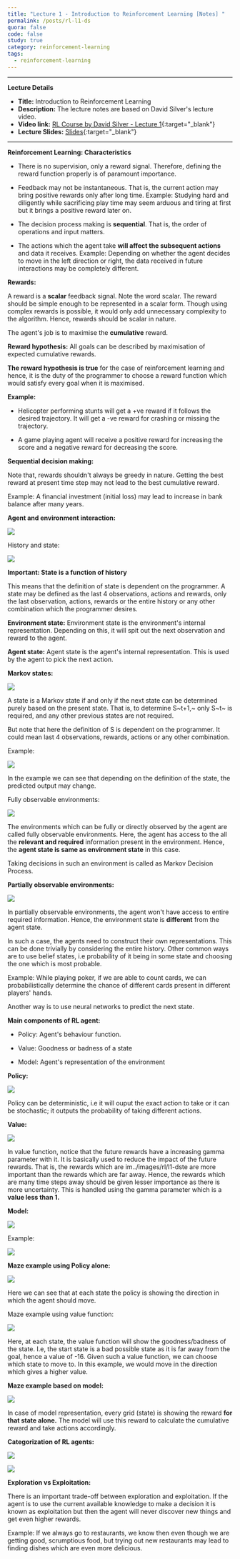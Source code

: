 ```yaml
---
title: "Lecture 1 - Introduction to Reinforcement Learning [Notes] "
permalink: /posts/rl-l1-ds
quora: false 
code: false 
study: true
category: reinforcement-learning
tags:
  - reinforcement-learning
---
```


*****
**Lecture Details**
* **Title:** Introduction to Reinforcement Learning 
* **Description:** The lecture notes are based on David Silver's lecture video. 
* **Video link:** [RL Course by David Silver - Lecture 1](https://www.youtube.com/playlist?list=PLbPhAbAhvjUyrKlhnLEMyNmiF72ABB3Zh){:target="_blank"}
* **Lecture Slides:**  [Slides](http://www0.cs.ucl.ac.uk/staff/d.silver/web/Teaching.html){:target="_blank"}

*****
**Reinforcement Learning: Characteristics**

-   There is no supervision, only a reward signal. Therefore, defining
    the reward function properly is of paramount importance.

-   Feedback may not be instantaneous. That is, the current action may
    bring positive rewards only after long time. Example: Studying hard
    and diligently while sacrificing play time may seem arduous and
    tiring at first but it brings a positive reward later on.

-   The decision process making is **sequential**. That is, the order of
    operations and input matters.

-   The actions which the agent take **will affect the subsequent
    actions** and data it receives. Example: Depending on whether the
    agent decides to move in the left direction or right, the data
    received in future interactions may be completely different.

**Rewards:**

A reward is a **scalar** feedback signal. Note the word scalar. The
reward should be simple enough to be represented in a scalar form.
Though using complex rewards is possible, it would only add unnecessary
complexity to the algorithm. Hence, rewards should be scalar in nature.

The agent's job is to maximise the **cumulative** reward.

**Reward hypothesis:** All goals can be described by maximisation of
expected cumulative rewards.

**The reward hypothesis is true** for the case of reinforcement learning
and hence, it is the duty of the programmer to choose a reward function
which would satisfy every goal when it is maximised.

**Example:**

-   Helicopter performing stunts will get a +ve reward if it follows the
    desired trajectory. It will get a -ve reward for crashing or missing
    the trajectory.

-   A game playing agent will receive a positive reward for increasing
    the score and a negative reward for decreasing the score.

**Sequential decision making:**

Note that, rewards shouldn't always be greedy in nature. Getting the
best reward at present time step may not lead to the best cumulative
reward.

Example: A financial investment (initial loss) may lead to increase in
bank balance after many years.

**Agent and environment interaction:**

![](../images/rl/l1-ds/image1.png)

History and state:

![](../images/rl/l1-ds/image2.png)


**Important: State is a function of history**

This means that the definition of state is dependent on the programmer.
A state may be defined as the last 4 observations, actions and rewards,
only the last observation, actions, rewards or the entire history or any
other combination which the programmer desires.

**Environment state:** Environment state is the environment's internal
representation. Depending on this, it will spit out the next observation
and reward to the agent.

**Agent state:** Agent state is the agent's internal representation.
This is used by the agent to pick the next action.

**Markov states:**

![](../images/rl/l1-ds/image3.png)


A state is a Markov state if and only if the next state can be
determined purely based on the present state. That is, to determine
S~t+1,~ only S~t~ is required, and any other previous states are not
required.

But note that here the definition of S is dependent on the programmer.
It could mean last 4 observations, rewards, actions or any other
combination.

Example:

![](../images/rl/l1-ds/image4.png)


In the example we can see that depending on the definition of the state,
the predicted output may change.

Fully observable environments:

![](../images/rl/l1-ds/image5.png)


The environments which can be fully or directly observed by the agent
are called fully observable environments. Here, the agent has access to
the all the **relevant and required** information present in the
environment. Hence, the **agent state is same as environment state** in
this case.

Taking decisions in such an environment is called as Markov Decision
Process.

**Partially observable environments:**

![](../images/rl/l1-ds/image6.png)


In partially observable environments, the agent won't have access to
entire required information. Hence, the environment state is
**different** from the agent state.

In such a case, the agents need to construct their own representations.
This can be done trivially by considering the entire history. Other
common ways are to use belief states, i.e probability of it being in
some state and choosing the one which is most probable.

Example: While playing poker, if we are able to count cards, we can
probabilistically determine the chance of different cards present in
different players' hands.

Another way is to use neural networks to predict the next state.

**Main components of RL agent:**

-   Policy: Agent's behaviour function.

-   Value: Goodness or badness of a state

-   Model: Agent's representation of the environment

**Policy:**

![](../images/rl/l1-ds/image7.png)

Policy can be deterministic, i.e it will ouput the exact action to take
or it can be stochastic; it outputs the probability of taking different
actions.

**Value:**

![](../images/rl/l1-ds/image8.png)


In value function, notice that the future rewards have a increasing
gamma parameter with it. It is basically used to reduce the impact of
the future rewards. That is, the rewards which are im../images/rl/l1-dste are more
important than the rewards which are far away. Hence, the rewards which
are many time steps away should be given lesser importance as there is
more uncertainty. This is handled using the gamma parameter which is a
**value less than 1.**

**Model:**

![](../images/rl/l1-ds/image9.png)

Example:

![](../images/rl/l1-ds/image10.png)


**Maze example using Policy alone:**

![](../images/rl/l1-ds/image11.png)


Here we can see that at each state the policy is showing the direction
in which the agent should move.

Maze example using value function:

![](../images/rl/l1-ds/image12.png)


Here, at each state, the value function will show the goodness/badness
of the state. I.e, the start state is a bad possible state as it is far
away from the goal, hence a value of -16. Given such a value function,
we can choose which state to move to. In this example, we would move in
the direction which gives a higher value.

**Maze example based on model:**

![](../images/rl/l1-ds/image13.png)


In case of model representation, every grid (state) is showing the
reward **for that state alone.** The model will use this reward to
calculate the cumulative reward and take actions accordingly.

**Categorization of RL agents:**

![](../images/rl/l1-ds/image14.png)


![](../images/rl/l1-ds/image15.png)

**Exploration vs Exploitation:**

There is an important trade-off between exploration and exploitation. If
the agent is to use the current available knowledge to make a decision
it is known as exploitation but then the agent will never discover new
things and get even higher rewards.

Example: If we always go to restaurants, we know then even though we are
getting good, scrumptious food, but trying out new restaurants may lead
to finding dishes which are even more delicious.
